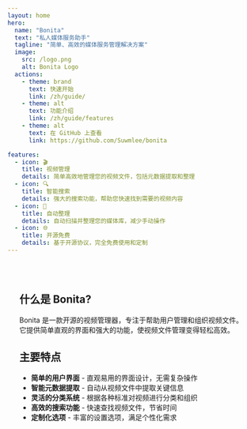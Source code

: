 ```yaml
---
layout: home
hero:
  name: "Bonita"
  text: "私人媒体服务助手"
  tagline: "简单、高效的媒体服务管理解决方案"
  image:
    src: /logo.png
    alt: Bonita Logo
  actions:
    - theme: brand
      text: 快速开始
      link: /zh/guide/
    - theme: alt
      text: 功能介绍
      link: /zh/guide/features
    - theme: alt
      text: 在 GitHub 上查看
      link: https://github.com/Suwmlee/bonita

features:
  - icon: 🎬
    title: 视频管理
    details: 简单高效地管理您的视频文件，包括元数据提取和整理
  - icon: 🔍
    title: 智能搜索
    details: 强大的搜索功能，帮助您快速找到需要的视频内容
  - icon: 🔄
    title: 自动整理
    details: 自动扫描并整理您的媒体库，减少手动操作
  - icon: 🌐
    title: 开源免费
    details: 基于开源协议，完全免费使用和定制
---
```


<div class="custom-home-content">

## 什么是 Bonita?

Bonita 是一款开源的视频管理器，专注于帮助用户管理和组织视频文件。它提供简单直观的界面和强大的功能，使视频文件管理变得轻松高效。

## 主要特点

- **简单的用户界面** - 直观易用的界面设计，无需复杂操作
- **智能元数据提取** - 自动从视频文件中提取关键信息
- **灵活的分类系统** - 根据各种标准对视频进行分类和组织
- **高效的搜索功能** - 快速查找视频文件，节省时间
- **定制化选项** - 丰富的设置选项，满足个性化需求

</div>

<style>
.custom-home-content {
  max-width: 960px;
  margin: 0 auto;
  padding: 2rem 1.5rem;
}
</style>
